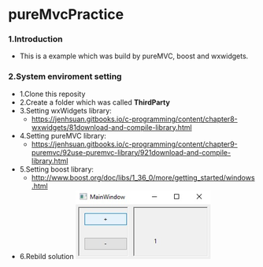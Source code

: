 # pureMvcPractice

### 1.Introduction
* This is a example which was build by pureMVC, boost and wxwidgets.

### 2.System enviroment setting
* 1.Clone this reposity
* 2.Create a folder which was called **ThirdParty**
* 3.Setting wxWidgets library:
  * https://jenhsuan.gitbooks.io/c-programming/content/chapter8-wxwidgets/81download-and-compile-library.html
* 4.Setting pureMVC library:
  * https://jenhsuan.gitbooks.io/c-programming/content/chapter9-puremvc/92use-puremvc-library/921download-and-compile-library.html
* 5.Setting boost library:
  * http://www.boost.org/doc/libs/1_36_0/more/getting_started/windows.html
* 6.Rebild solution
![image](https://github.com/JenHsuan/pureMvcPractice/blob/master/preview/review.jpg)
